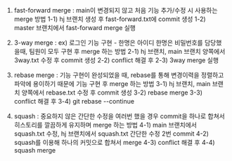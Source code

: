 1. fast-forward merge : main이 변경되지 않고 처음 기능 추가/수정 시 사용하는 merge 방법
1-1) hj 브랜치 생성 후 fast-forward.txt에 commit 생성
1-2) master 브랜치에서 fast-forward merge 실행

2. 3-way merge : ex) 로그인 기능 구현 - 한명은 아이디 한명은 비밀번호를 담당했을때, 팀원이 모두 구현 후 merge 하는 방법
2-1) hj 브랜치, main 브랜치 양쪽에서 3way.txt 수정 후 commit 생성
2-2) conflict 해결 후 
2-3) 3way merge 실행

3. rebase merge : 기능 구현이 완성되었을 때, rebase를 통해 변경이력을 정렬하고 파악에 용이하기 때문에 기능 구현 후 merge 하는 방법
3-1) hj 브랜치, main 브랜치 양쪽에서 rebase.txt 수정 후 commit 생성
3-2) rebase merge
3-3) conflict 해결 후
3-4) git rebase --continue

4. squash : 중요하지 않은 간단한 수정을 여러번 했을 경우 commit을 하나로 합쳐서 히스토리를 깔끔하게 유지하며 merge 하는 방법
4-1) main 브랜치에서 squash.txt 수정,  hj 브랜치에서 squash.txt 간단한 수정 2번 commit
4-2) squash를 이용해 하나의 커밋으로 합쳐서 merge
4-3) conflict 해결 후
4-4) squash merge